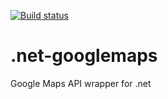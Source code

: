 [![Build status](https://ci.appveyor.com/api/projects/status/6e8ejqb0xif34skq?svg=true)](https://ci.appveyor.com/project/Saanch/net-googlemaps)

# .net-googlemaps
Google Maps API wrapper for .net
